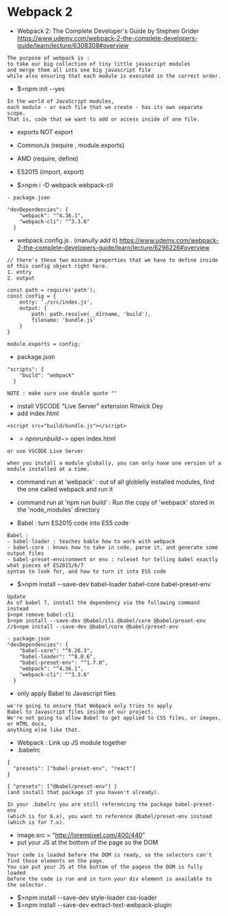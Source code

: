 # Webpack 2
- Webpack 2: The Complete Developer's Guide by Stephen Grider
https://www.udemy.com/webpack-2-the-complete-developers-guide/learn/lecture/6308308#overview
```
The purpose of webpack is :
to take our big collection of tiny little javascript modules 
and merge them all into one big javascript file 
while also ensuring that each module is executed in the correct order.
```
- $>npm init --yes

```
In the world of JavaScript modules,
each module - or each file that we create - has its own separate scope.
That is, code that we want to add or access inside of one file.
```
- exports NOT export
- CommonJs (require , module.exports)
- AMD (require, define)
- ES2015 (import, export)

- $>npm i -D webpack webpack-cli
```
- package.json

"devDependencies": {
    "webpack": "^4.36.1",
    "webpack-cli": "^3.3.6"
  }
```
- webpack.config.js . (manully add it)
https://www.udemy.com/webpack-2-the-complete-developers-guide/learn/lecture/6296226#overview

```
// there's these two minimum properties that we have to define inside of this config object right here.
1. entry
2. output 

const path = require('path');
const config = {
    entry: './src/index.js',
    output: {
        path: path.resolve(__dirname, 'build'),
        filename: 'bundle.js'
    }
}

module.exports = config;
```
- package.json
```
"scripts": {
    "build": "webpack"
  }
  
NOTE : make sure use double quote ""
```
- install VSCODE "Live Server" extension Ritwick Dey
- add index.html 
```
<script src="build/bundle.js"></script>
```
- $>npm run build
-$> open index.html
``` 
or use VSCODE Live Server
```
```
when you install a module globally, you can only have one version of a module installed at a time.
```
- command run at 'webpack' : out of all globlelly installed modules, find the one called webpack and run it
- command run at 'npm run build' : Run the copy of 'webpack' stored in the 'node_modules' directory


- Babel : turn ES2015 code into ES5 code
```
Babel : 
- babel-loader : teaches bable how to work with webpack
- babel-core : knows how to take in code, parse it, and generate some output files
- babel-preset-environment or env : ruleset for telling babel exactly what pieces of ES2015/6/7 
syntax to look for, and how to turn it into ES5 code
```
- $>npm install --save-dev babel-loader babel-core babel-preset-env
```
Update
As of babel 7, install the dependency via the following command instead
$>npm remove babel-cli
$>npm install --save-dev @babel/cli @babel/core @babel/preset-env
//$>npm install --save-dev @babel/core @babel/preset-env
```
```
- package.json
"devDependencies": {
    "babel-core": "^6.26.3",
    "babel-loader": "^8.0.6",
    "babel-preset-env": "^1.7.0",
    "webpack": "^4.36.1",
    "webpack-cli": "^3.3.6"
  }
```
- only apply Babel to Javascript files 
```
we're going to ensure that Webpack only tries to apply
Babel to Javascript files inside of our project.
We're not going to allow Babel to get applied to CSS files, or images, or HTML docs,
anything else like that.
```
- Webpack : Link up JS module together
- .babelrc
```
{
  "presets": ["babel-preset-env", "react"]
}
```
```
{ "presets": ["@babel/preset-env"] }
(and install that package if you haven't already).

In your .babelrc you are still referencing the package babel-preset-env 
(which is for 6.x), you want to reference @babel/preset-env instead (which is for 7.x).
```
- image.src = "http://lorempixel.com/400/440"
- put your JS at the bottom of the page so the DOM
```
Your code is loaded before the DOM is ready, so the selectors can't find those elements on the page.
You can put your JS at the bottom of the pageso the DOM is fully loaded 
before the code is run and in turn your div element is available to the selector.
``` 
- $>npm install --save-dev style-loader css-loader
- $>npm install --save-dev extract-text-webpack-plugin
